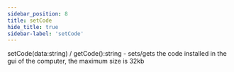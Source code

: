 ```yaml
---
sidebar_position: 8
title: setCode
hide_title: true
sidebar-label: 'setCode'
---
```


setCode(data:string) / getCode():string - sets/gets the code installed in the gui of the computer, the maximum size is 32kb